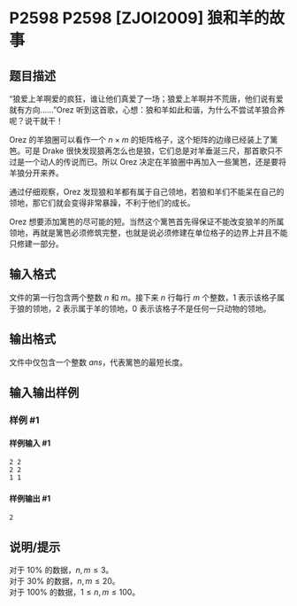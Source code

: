 # P2598 P2598 [ZJOI2009] 狼和羊的故事

## 题目描述

“狼爱上羊啊爱的疯狂，谁让他们真爱了一场；狼爱上羊啊并不荒唐，他们说有爱就有方向……”Orez 听到这首歌，心想：狼和羊如此和谐，为什么不尝试羊狼合养呢？说干就干！

Orez 的羊狼圈可以看作一个 $n\times m$ 的矩阵格子，这个矩阵的边缘已经装上了篱笆。可是 Drake 很快发现狼再怎么也是狼，它们总是对羊垂涎三尺，那首歌只不过是一个动人的传说而已。所以 Orez 决定在羊狼圈中再加入一些篱笆，还是要将羊狼分开来养。

通过仔细观察，Orez 发现狼和羊都有属于自己领地，若狼和羊们不能呆在自己的领地，那它们就会变得非常暴躁，不利于他们的成长。

Orez 想要添加篱笆的尽可能的短。当然这个篱笆首先得保证不能改变狼羊的所属领地，再就是篱笆必须修筑完整，也就是说必须修建在单位格子的边界上并且不能只修建一部分。

## 输入格式

文件的第一行包含两个整数 $n$ 和 $m$。接下来 $n$ 行每行 $m$ 个整数，$1$ 表示该格子属于狼的领地，$2$ 表示属于羊的领地，$0$ 表示该格子不是任何一只动物的领地。

## 输出格式

文件中仅包含一个整数 $\mathit{ans}$，代表篱笆的最短长度。

## 输入输出样例

### 样例 #1

#### 样例输入 #1

```
2 2
2 2 
1 1
```

#### 样例输出 #1

```
2
```

## 说明/提示

对于 $10\%$ 的数据，$n, m \le 3$。  
对于 $30\%$ 的数据，$n, m \le 20$。  
对于 $100\%$ 的数据，$1 \le n, m \le 100$。
